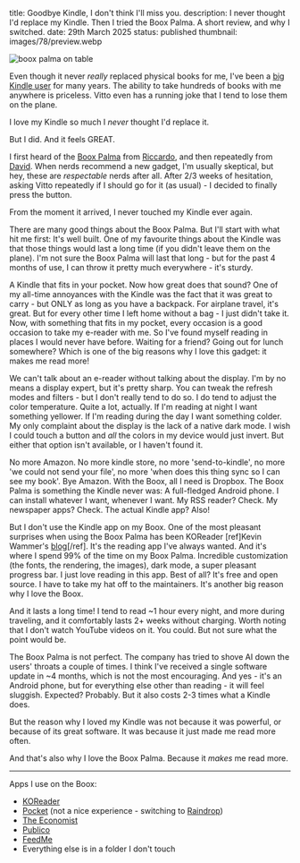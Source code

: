 title: Goodbye Kindle, I don't think I'll miss you. 
description: I never thought I'd replace my Kindle. Then I tried the Boox Palma. A short review, and why I switched.
date: 29th March 2025
status: published
thumbnail: images/78/preview.webp

<img src="{static}/images/78/boox_3.webp" alt="boox palma on table" class="shadow">
<br>

Even though it never *really* replaced physical books for me, I've been a [big Kindle user](https://kindle-highlights.email/) for many years. The ability to take hundreds of books with me anywhere is priceless. Vitto even has a running joke that I tend to lose them on the plane.

I love my Kindle so much I *never* thought I'd replace it. 

But I did. And it feels GREAT. 

I first heard of the [Boox Palma](https://shop.boox.com/products/palma) from [Riccardo](https://riccardo.im/), and then repeatedly from [David](https://www.theverge.com/24184777/boox-palma-e-ink-smartphone-reader). When nerds recommend a new gadget, I'm usually skeptical, but hey, these are *respectable* nerds after all. After 2/3 weeks of hesitation, asking Vitto repeatedly if I should go for it (as usual) - I decided to finally press the button.

From the moment it arrived, I never touched my Kindle ever again.

There are many good things about the Boox Palma. But I'll start with what hit me first: It's well built. One of my favourite things about the Kindle was that those things would last a long time (if you didn't leave them on the plane). I'm not sure the Boox Palma will last that long - but for the past 4 months of use, I can throw it pretty much everywhere - it's sturdy.

A Kindle that fits in your pocket. Now how great does that sound? One of my all-time annoyances with the Kindle was the fact that it was great to carry - but ONLY as long as you have a backpack. For airplane travel, it's great. But for every other time I left home without a bag - I just didn't take it. Now, with something that fits in my pocket, every occasion is a good occasion to take my e-reader with me. So I've found myself reading in places I would never have before. Waiting for a friend? Going out for lunch somewhere? Which is one of the big reasons why I love this gadget: it makes me read more!



We can't talk about an e-reader without talking about the display. I'm by no means a display expert, but it's pretty sharp. You can tweak the refresh modes and filters - but I don't really tend to do so. I do tend to adjust the color temperature. Quite a lot, actually. If I'm reading at night I want something yellower. If I'm reading during the day I want something colder. My only complaint about the display is the lack of a native dark mode. I wish I could touch a button and _all_ the colors in my device would just invert. But either that option isn't available, or I haven't found it.

No more Amazon. No more kindle store, no more 'send-to-kindle', no more 'we could not send your file', no more 'when does this thing sync so I can see my book'. Bye Amazon. With the Boox, all I need is Dropbox. The Boox Palma is something the Kindle never was: A full-fledged Android phone. I can install whatever I want, whenever I want. My RSS reader? Check. My newspaper apps? Check. The actual Kindle app? Also! 

But I don't use the Kindle app on my Boox. One of the most pleasant surprises when using the Boox Palma has been KOReader [ref]Kevin Wammer's [blog](https://cliophate.wtf/)[/ref]. It's the reading app I've always wanted. And it's where I spend 99% of the time on my Boox Palma. Incredible customization (the fonts, the rendering, the images), dark mode, a super pleasant progress bar. I just love reading in this app. Best of all? It's free and open source. I have to take my hat off to the maintainers. It's another big reason why I love the Boox. 



And it lasts a long time! I tend to read ~1 hour every night, and more during traveling, and it comfortably lasts 2+ weeks without charging. Worth noting that I don't watch YouTube videos on it. You could. But not sure what the point would be.

The Boox Palma is not perfect. The company has tried to shove AI down the users' throats a couple of times. I think I've received a single software update in ~4 months, which is not the most encouraging. And yes - it's an Android phone, but for everything else other than reading - it will feel sluggish. Expected? Probably. But it also costs 2-3 times what a Kindle does.

But the reason why I loved my Kindle was not because it was powerful, or because of its great software. It was because it just made me read more often.

And that's also why I love the Boox Palma. Because it *makes* me read more. 


---
Apps I use on the Boox: 

- [KOReader](https://koreader.rocks/)
- [Pocket](https://getpocket.com/) (not a nice experience - switching to [Raindrop](https://raindrop.io/))
- [The Economist](https://www.economist.com/)
- [Publico](https://www.publico.pt/) 
- [FeedMe](https://play.google.com/store/apps/details?id=com.seazon.feedme&hl=en&pli=1)
- Everything else is in a folder I don't touch